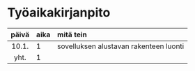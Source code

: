 # Työaikakirjanpito

| päivä | aika | mitä tein  |
| :----:|:-----| :-----|
| 10.1. | 1    | sovelluksen alustavan rakenteen luonti |
| yht. | 1  |  |
